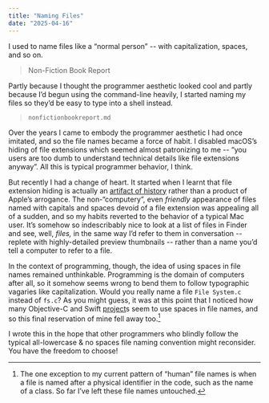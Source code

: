 ```yaml
---
title: "Naming Files"
date: "2025-04-16"
---
```


I used to name files like a “normal person” --
with capitalization, spaces, and so on.

> Non-Fiction Book Report

Partly because I thought the programmer aesthetic looked cool
and partly because I’d begun using the command-line heavily,
I started naming my files so they’d be easy to type into a shell instead.

> `nonfictionbookreport.md`

Over the years I came to embody the programmer aesthetic I had once imitated,
and so the file names became a force of habit.
I disabled macOS’s hiding of file extensions
which seemed almost patronizing to me --
“you users are too dumb to understand technical details like file extensions anyway”.
All this is typical programmer behavior, I think.

But recently I had a change of heart.
It started when I learnt that file extension hiding
is actually an [artifact of history][docs]
rather than a product of Apple’s arrogance.
The non-“computery”, even _friendly_ appearance of
files named with capitals and spaces devoid of a file extension
was appealing all of a sudden,
and so my habits reverted to the behavior of a typical Mac user.
It’s somehow so indescribably nice to look at a list of files in Finder
and see, well, _files,_ in the same way I’d refer to them in conversation
-- replete with highly-detailed preview thumbnails --
rather than a name you’d tell a computer to refer to a file.

In the context of programming, though, the idea of using spaces in file names
remained unthinkable.
Programming is the domain of computers after all,
so it somehow seems wrong to bend them to follow
typographic vagaries like capitalization.
Would you really name a file `File System.c` instead of `fs.c`?
As you might guess, it was at this point that
I noticed how many Objective-C and Swift [project][Ghostty]s
seem to use spaces in file names,
and so this final reservation of mine fell away too.[^entities]

[^entities]:
    The one exception to my current pattern of “human” file names
    is when a file is named after a physical identifier in the code,
    such as the name of a class.
    So far I’ve left these file names untouched.

I wrote this in the hope that other programmers
who blindly follow the typical all-lowercase & no spaces file naming convention
might reconsider.
You have the freedom to choose!

[docs]: https://developer.apple.com/library/archive/documentation/MacOSX/Conceptual/BPFileSystem/Articles/FilenameExtensions.html
[Ghostty]: https://github.com/ghostty-org/ghostty/tree/f7394c00c12543742185d8ed682d64d2d6fa1586/macos/Sources/Features
